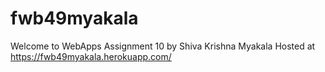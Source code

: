# fwb49myakala
Welcome to WebApps Assignment 10 by Shiva Krishna Myakala
Hosted at https://fwb49myakala.herokuapp.com/
